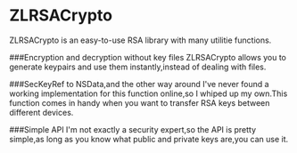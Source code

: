 ZLRSACrypto
===========

ZLRSACrypto is an easy-to-use RSA library with many utilitie functions.

###Encryption and decryption without key files
ZLRSACrypto allows you to generate keypairs and use them instantly,instead of dealing with files.

###SecKeyRef to NSData,and the other way around
I've never found a working implementation for this function online,so I whiped up my own.This function comes in handy when you want to transfer RSA keys between different devices.

###Simple API
I'm not exactly a security expert,so the API is pretty simple,as long as you know what public and private keys are,you can use it.
